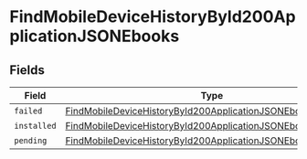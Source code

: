 # FindMobileDeviceHistoryById200ApplicationJSONEbooks


## Fields

| Field                                                                                                                                                   | Type                                                                                                                                                    | Required                                                                                                                                                | Description                                                                                                                                             |
| ------------------------------------------------------------------------------------------------------------------------------------------------------- | ------------------------------------------------------------------------------------------------------------------------------------------------------- | ------------------------------------------------------------------------------------------------------------------------------------------------------- | ------------------------------------------------------------------------------------------------------------------------------------------------------- |
| `failed`                                                                                                                                                | [FindMobileDeviceHistoryById200ApplicationJSONEbooksFailed](../../models/operations/findmobiledevicehistorybyid200applicationjsonebooksfailed.md)[]     | :heavy_minus_sign:                                                                                                                                      | N/A                                                                                                                                                     |
| `installed`                                                                                                                                             | [FindMobileDeviceHistoryById200ApplicationJSONEbooksInstalled](../../models/operations/findmobiledevicehistorybyid200applicationjsonebooksinstalled.md) | :heavy_minus_sign:                                                                                                                                      | N/A                                                                                                                                                     |
| `pending`                                                                                                                                               | [FindMobileDeviceHistoryById200ApplicationJSONEbooksPending](../../models/operations/findmobiledevicehistorybyid200applicationjsonebookspending.md)[]   | :heavy_minus_sign:                                                                                                                                      | N/A                                                                                                                                                     |